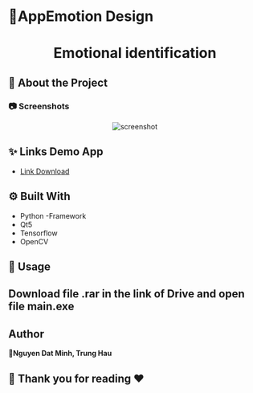 # 📃AppEmotion Design

<h1 align="center">Emotional identification</h1> 

## :star2: About the Project

<!-- Screenshots -->
### :camera: Screenshots

<div align="center"> 
  <img src="img/screenshot.png" alt="screenshot" />
</div>

## ✨ Links Demo App

- [Link Download](https://drive.google.com/file/d/15J1CkL3w08n8Fgb6ffLXCXAXTJnla7my/view?fbclid=IwAR2AIeqQtJYjbWc_1kXLCSS6XX-3uBi3qMOF5ZctlH9CSAAmoffx8Q7IYEM)

## :gear: Built With

- Python
-Framework
- Qt5
- Tensorflow
- OpenCV

## 🚀 Usage
  Download file .rar in the link of Drive and open file main.exe
- 
## Author

👤**Nguyen Dat Minh, Trung Hau**


## 🤝 Thank you for reading ❤️
